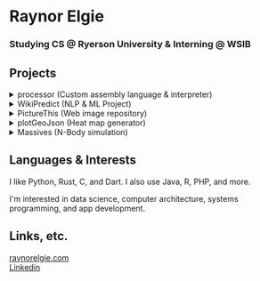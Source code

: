 # Raynor Elgie

### Studying CS @ Ryerson University & Interning @ WSIB

## Projects

<details><summary>processor (Custom assembly language & interpreter)</summary>
 
```
    JNZ, 15, PAD, //Jump past characters
    b'h', b'e', b'l', //put 'helloworld!' in memory
    b'l', b'o', b'w',
    b'o', b'r', b'l',
    b'd', b'!', b'\n',
    LD_BYTE, 0, 3, //PTR=3
    LD_BYTE, 1, 15, //TARGET=15
    PRNTC_LOC, 0, PAD, //PRNT PTR
    INC, 0, PAD, //PTR++
    SUB, 0b0001_0000, 14, //DIFF = TARGET-PTR
    JNZ, 21 //Jump to PRNTC_LOC location if DIFF != 0
```
 
This is what I'm working on right now. Taking *some* inspiration from x86, this is an assembly language and 16-register, 32-bit processor emulator.  
[Check it out](https://github.com/RayElg/processor)
 </details>

<details><summary>WikiPredict (NLP & ML Project)</summary>
<img src="https://raw.githubusercontent.com/RayElg/WikiPredict/main/wikipredict.png" alt="Prediction report" width=334 height="244">

An NLP & Machine Learning model deployed with Django. Trained with data from movie dialogue & Wikipedia articles, it evaluates text for proper Wikipedia tone. Built using Spacy, Scikit-learn.
 
[Try it out](https://raynorelgie.com/django/wikipredict/entry)
</details>

<details><summary>PictureThis (Web image repository)</summary>

<img src="https://camo.githubusercontent.com/8459220394003d3a0934d131c116393c18f4bd4e9a6dc0af818317eb9487ccff/68747470733a2f2f692e696d6775722e636f6d2f6b61376c7a554b2e706e67" alt="images uploaded by raynor" width="500" height="250">

An image repository that handles access control, authentication, searching, and automatic tagging (through an image classification API)
[Try it out](https://raynorelgie.com/PictureThis/?search=snow)
 </details>

<details><summary>plotGeoJson (Heat map generator)</summary>
<img src="https://raw.githubusercontent.com/RayElg/plotGeoJson/master/justDots.png" alt="plotmap" width="334" height="194">

A python script that will generate a heatmap or plot features from a GeoJson file
[Check it out](https://github.com/RayElg/plotGeoJson)
 </details>
 
<details><summary>Massives (N-Body simulation)</summary>
<img src="https://camo.githubusercontent.com/1812260cedc2119ede355a9e5e1ae3e44748396eafb2fdaab6533fc437cc5d2b/68747470733a2f2f7261796e6f72656c6769652e636f6d2f73686f77636173652e676966", width="300", alt="a gif showing a moon orbiting a planet that orbits a larger body">

An N-Body physics simulation written with Rust and Python. Reads universe starting state from JSON, uses Rust to do the heavy lifting, and Python for the display.
[Check it out](https://github.com/RayElg/massives)

</details>

## Languages & Interests

I like Python, Rust, C, and Dart. I also use Java, R, PHP, and more.  

I'm interested in data science, computer architecture, systems programming, and app development.

## Links, etc.

[raynorelgie.com](https://raynorelgie.com)  
[Linkedin](https://www.linkedin.com/in/raynor-e/)  

